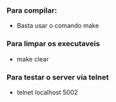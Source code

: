 ### Para compilar: 
- Basta usar o comando make

### Para limpar os executaveis
- make clear

### Para testar o server via telnet
- telnet localhost 5002
